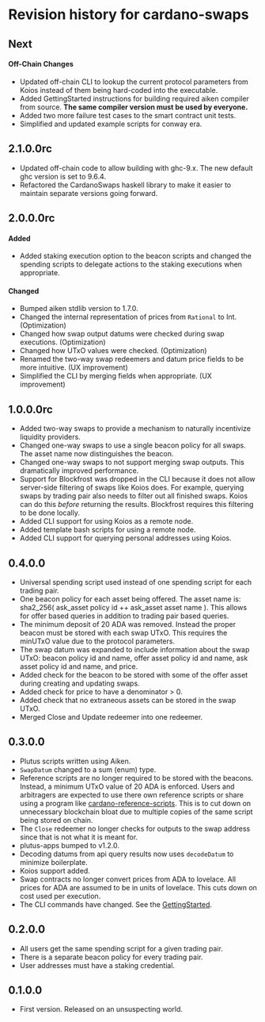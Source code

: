 # Revision history for cardano-swaps

## Next

#### Off-Chain Changes

- Updated off-chain CLI to lookup the current protocol parameters from Koios instead of them
being hard-coded into the executable.
- Added GettingStarted instructions for building required aiken compiler from source. **The same
compiler version must be used by everyone.**
- Added two more failure test cases to the smart contract unit tests.
- Simplified and updated example scripts for conway era.

## 2.1.0.0rc

- Updated off-chain code to allow building with ghc-9.x. The new default ghc version is set to
9.6.4. 
- Refactored the CardanoSwaps haskell library to make it easier to maintain separate versions
going forward.

## 2.0.0.0rc

#### Added

- Added staking execution option to the beacon scripts and changed the spending scripts to delegate
actions to the staking executions when appropriate.

#### Changed

- Bumped aiken stdlib version to 1.7.0.
- Changed the internal representation of prices from `Rational` to Int. (Optimization)
- Changed how swap output datums were checked during swap executions. (Optimization)
- Changed how UTxO values were checked. (Optimization)
- Renamed the two-way swap redeemers and datum price fields to be more intuitive. (UX improvement)
- Simplified the CLI by merging fields when appropriate. (UX improvement)

## 1.0.0.0rc

- Added two-way swaps to provide a mechanism to naturally incentivize liquidity providers.
- Changed one-way swaps to use a single beacon policy for all swaps. The asset name now
distinguishes the beacon.
- Changed one-way swaps to not support merging swap outputs. This dramatically improved performance.
- Support for Blockfrost was dropped in the CLI because it does not allow server-side filtering of
swaps like Koios does. For example, querying swaps by trading pair also needs to filter out all
finished swaps. Koios can do this *before* returning the results. Blockfrost requires this filtering
to be done locally.
- Added CLI support for using Koios as a remote node.
- Added template bash scripts for using a remote node.
- Added CLI support for querying personal addresses using Koios.

## 0.4.0.0

- Universal spending script used instead of one spending script for each trading pair.
- One beacon policy for each asset being offered. The asset name is: sha2_256( ask_asset policy id ++ ask_asset asset name ). This allows for offer based queries in addition to trading pair based queries.
- The minimum deposit of 20 ADA was removed. Instead the proper beacon must be stored with each swap UTxO. This requires the minUTxO value due to the protocol parameters.
- The swap datum was expanded to include information about the swap UTxO: beacon policy id and name, offer asset policy id and name, ask asset policy id and name, and price.
- Added check for the beacon to be stored with some of the offer asset during creating and updating swaps.
- Added check for price to have a denominator > 0.
- Added check that no extraneous assets can be stored in the swap UTxO.
- Merged Close and Update redeemer into one redeemer.

## 0.3.0.0

- Plutus scripts written using Aiken.
- `SwapDatum` changed to a sum (enum) type.
- Reference scripts are no longer required to be stored with the beacons. Instead, a minimum UTxO value of 20 ADA is enforced. Users and arbitragers are expected to use there own reference scripts or share using a program like [cardano-reference-scripts](https://github.com/fallen-icarus/cardano-reference-scripts). This is to cut down on unnecessary blockchain bloat due to multiple copies of the same script being stored on chain.
- The `Close` redeemer no longer checks for outputs to the swap address since that is not what it is meant for.
- plutus-apps bumped to v1.2.0.
- Decoding datums from api query results now uses `decodeDatum` to minimize boilerplate.
- Koios support added.
- Swap contracts no longer convert prices from ADA to lovelace. All prices for ADA are assumed to be in units of lovelace. This cuts down on cost used per execution.
- The CLI commands have changed. See the [GettingStarted](GettingStarted.md).

## 0.2.0.0

- All users get the same spending script for a given trading pair.
- There is a separate beacon policy for every trading pair.
- User addresses must have a staking credential.

## 0.1.0.0

* First version. Released on an unsuspecting world.
